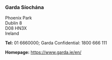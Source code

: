 ###  Garda Síochána

Phoenix Park  
Dublin 8  
D08 HN3X  
Ireland

**Tel:** 01 6660000; Garda Confidential: 1800 666 111

**Homepage:** [ https://www.garda.ie/en/ ](https://www.garda.ie/en/)
